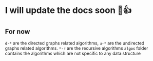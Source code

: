 # I will update the docs soon 🙂👍

## For now

`d-*` are the directed graphs related algorithms, `u-*` are the undirected graphs related algorithms.
`*-r` are the recursive algorithms
`algos` folder contains the algorithms which are not specific to any data structure
